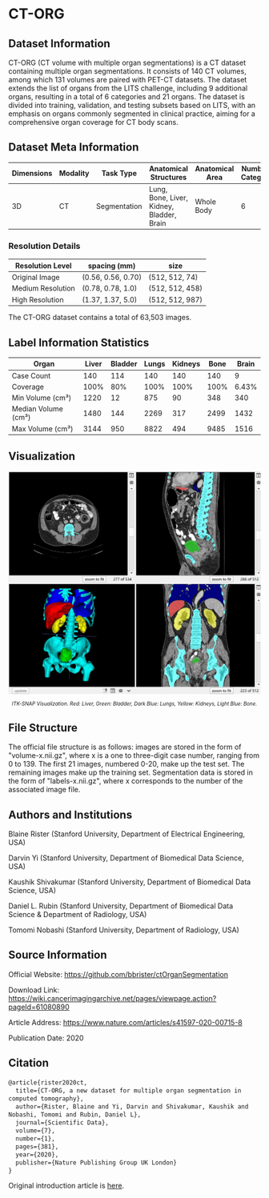 # CT-ORG

## Dataset Information

CT-ORG (CT volume with multiple organ segmentations) is a CT dataset containing multiple organ segmentations. It consists of 140 CT volumes, among which 131 volumes are paired with PET-CT datasets. The dataset extends the list of organs from the LITS challenge, including 9 additional organs, resulting in a total of 6 categories and 21 organs. The dataset is divided into training, validation, and testing subsets based on LITS, with an emphasis on organs commonly segmented in clinical practice, aiming for a comprehensive organ coverage for CT body scans.

## Dataset Meta Information

| Dimensions | Modality | Task Type | Anatomical Structures          | Anatomical Area | Number of Categories | Data Volume                   | File Format |
|------------|----------|-----------|--------------------------------|-----------------|----------------------|-------------------------------|-------------|
| 3D         | CT       | Segmentation | Lung, Bone, Liver, Kidney, Bladder, Brain | Whole Body       | 6                    | 119 for training, 21 for test | .nii.gz     |

### Resolution Details

| Resolution Level | spacing (mm)     | size             |
|------------------|------------------|------------------|
| Original Image   | (0.56, 0.56, 0.70) | (512, 512, 74)  |
| Medium Resolution| (0.78, 0.78, 1.0)  | (512, 512, 458) |
| High Resolution  | (1.37, 1.37, 5.0)  | (512, 512, 987) |

The CT-ORG dataset contains a total of 63,503 images.

## Label Information Statistics

| Organ    | Liver     | Bladder  | Lungs    | Kidneys  | Bone     | Brain    |
|----------|-----------|----------|----------|----------|----------|----------|
| Case Count   | 140       | 114      | 140      | 140      | 140      | 9        |
| Coverage    | 100%      | 80%      | 100%     | 100%     | 100%     | 6.43%    |
| Min Volume (cm³) | 1220      | 12       | 875      | 90       | 348      | 340      |
| Median Volume (cm³) | 1480      | 144      | 2269     | 317      | 2499     | 1432     |
| Max Volume (cm³) | 3144      | 950      | 8822     | 494      | 9485     | 1516     |

## Visualization

<div align="center">
    <a href="https://github.com/openmedlab/"><img width="700px" height="auto" src="appendix/CT-ORG.webp"></a>
</div>
<p style="text-align:center;font-size:10px;"><em> ITK-SNAP Visualization. Red: Liver, Green: Bladder, Dark Blue: Lungs, Yellow: Kidneys, Light Blue: Bone.</em></p>

## File Structure

The official file structure is as follows: images are stored in the form of "volume-x.nii.gz", where x is a one to three-digit case number, ranging from 0 to 139. The first 21 images, numbered 0-20, make up the test set. The remaining images make up the training set. Segmentation data is stored in the form of "labels-x.nii.gz", where x corresponds to the number of the associated image file.

## Authors and Institutions

Blaine Rister (Stanford University, Department of Electrical Engineering, USA)

Darvin Yi (Stanford University, Department of Biomedical Data Science, USA)

Kaushik Shivakumar (Stanford University, Department of Biomedical Data Science, USA)

Daniel L. Rubin (Stanford University, Department of Biomedical Data Science & Department of Radiology, USA)

Tomomi Nobashi (Stanford University, Department of Radiology, USA)

## Source Information

Official Website: https://github.com/bbrister/ctOrganSegmentation

Download Link: https://wiki.cancerimagingarchive.net/pages/viewpage.action?pageId=61080890

Article Address: https://www.nature.com/articles/s41597-020-00715-8

Publication Date: 2020

## Citation

``` 
@article{rister2020ct,
  title={CT-ORG, a new dataset for multiple organ segmentation in computed tomography},
  author={Rister, Blaine and Yi, Darvin and Shivakumar, Kaushik and Nobashi, Tomomi and Rubin, Daniel L},
  journal={Scientific Data},
  volume={7},
  number={1},
  pages={381},
  year={2020},
  publisher={Nature Publishing Group UK London}
}
```

Original introduction article is [here](https://zhuanlan.zhihu.com/p/659785937).